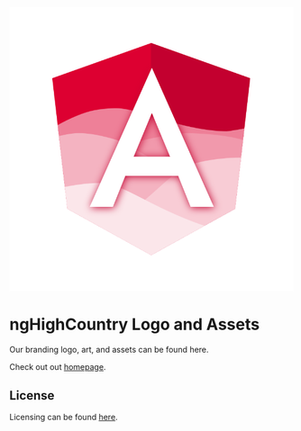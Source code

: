![High Country Angular](ngHighCountry.svg)

# ngHighCountry Logo and Assets

Our branding logo, art, and assets can be found here.

Check out out [homepage](http://highcountryangular.com).

## License

Licensing can be found [here](LICENSE.md).
